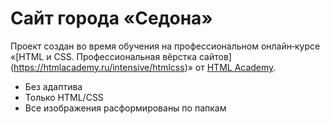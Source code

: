 # Сайт города «Седона»

Проект создан во время обучения на профессиональном онлайн‑курсе «[HTML и CSS. Профессиональная вёрстка сайтов]
(https://htmlacademy.ru/intensive/htmlcss)» от [HTML Academy](https://htmlacademy.ru).

- Без адаптива
- Только HTML/CSS
- Все изображения расформированы по папкам
